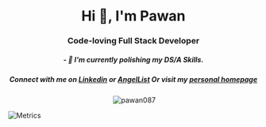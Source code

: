 <h1 align="center">Hi 👋, I'm Pawan</h1>
<h3 align="center">Code-loving Full Stack Developer</h3>

<h5 align="center">
- 🌱 I’m currently polishing my DS/A Skills.
</h5>

<h5 align="center">Connect with me on 
  <a href="https://linkedin.com/in/pawanchahal" target="blank">Linkedin</a> or <a href="https://angel.co/u/pawan-chahal">AngelList</a>
  Or visit my <a href="http://www.google.com">personal homepage</a>
</h5>

<p align="center">&nbsp;<img align="center" src="https://github-readme-stats.vercel.app/api?username=pawan087&show_icons=true&theme=dark&locale=en" alt="pawan087" /></p>

![Metrics](https://metrics.lecoq.io/Pawan087?template=classic&base.header=0&base.activity=0&base.community=0&base.repositories=0&base.metadata=0&isocalendar=1&languages=1&achievements=1&isocalendar.duration=half-year&languages.limit=8&languages.sections=most-used&languages.colors=github&languages.threshold=0%25&languages.indepth=false&languages.analysis.timeout=15&languages.categories=markup%2C%20programming&languages.recent.categories=markup%2C%20programming&languages.recent.load=300&languages.recent.days=14&achievements.threshold=C&achievements.secrets=true&achievements.display=detailed&achievements.limit=0&config.timezone=America%2FLos_Angeles)



<!--
**pawan087/pawan087** is a ✨ _special_ ✨ repository because its `README.md` (this file) appears on your GitHub profile.

Here are some ideas to get you started:

- 🔭 I’m currently working on ...
- 🌱 I’m currently learning ...
- 👯 I’m looking to collaborate on ...
- 🤔 I’m looking for help with ...
- 💬 Ask me about ...
- 📫 How to reach me: ...
- 😄 Pronouns: ...
- ⚡ Fun fact: ...
-->

